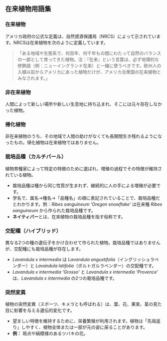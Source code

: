 ## 在来植物用語集

### 在来植物

アメリカ政府の公式な定義は、自然資源保護局（NRCS）によって示されています。NRCSは在来植物を次のように定義しています。

> 「ある地域や生態系で、何百年、何千年もの間にわたって自然のバランスの一部として育ってきた植物。注：『在来』という言葉は、必ず地理的な修飾語（例：ニューイングランド在来）と一緒に使うべきです。欧州人の入植以前からアメリカにあった植物だけが、アメリカ合衆国の在来植物とみなされます。」

### 非在来植物

人間によって新しい場所や新しい生息地に持ち込まれ、そこには元々存在しなかった植物。

### 帰化植物

非在来植物のうち、その地域で人間の助けがなくても長期間生き残れるようになったもの。帰化植物は在来植物ではありません。

### 栽培品種（カルチバール）

植物育種家によって特定の特徴のために選ばれ、増殖の過程でその特徴が維持されている植物。

- 栽培品種は種から同じ性質が生まれず、継続的に人の手による増殖が必要です。
- 学名で、属名→種名→「品種名」の順に表記されていることで、栽培品種だとわかります。例：*Ribes sanguineum ‘Oregon snowflake’* は在来種 *Ribes sanguineum* から作られた栽培品種です。
- **ネイティバー**とは、在来植物の栽培品種を指す俗称です。

### 交配種（ハイブリッド）

異なる2つの種の遺伝子をかけ合わせて作られた植物。栽培品種ではありませんが、交配種にも栽培品種が存在します。

- *Lavandula x intermedia* は *Lavandula angustifolia*（イングリッシュラベンダー）と *Lavandula latifolia*（ポルトガルラベンダー）の交配種です。
- *Lavandula x intermedia ‘Grosso’* と *Lavandula x intermedia ‘Provence’* は、*Lavandula x intermedia* の2つの栽培品種です。

### 突然変異

植物の突然変異（スポーツ、キメラとも呼ばれる）は、葉、花、果実、茎の見た目に影響を与える遺伝的変化です。

- 望ましい特徴を維持するために、栄養繁殖が利用されます。植物は「先祖返り」しやすく、植物全体または一部が元の姿に戻ることがあります。
- **例：** 斑点や縞模様のあるツバキの花。
